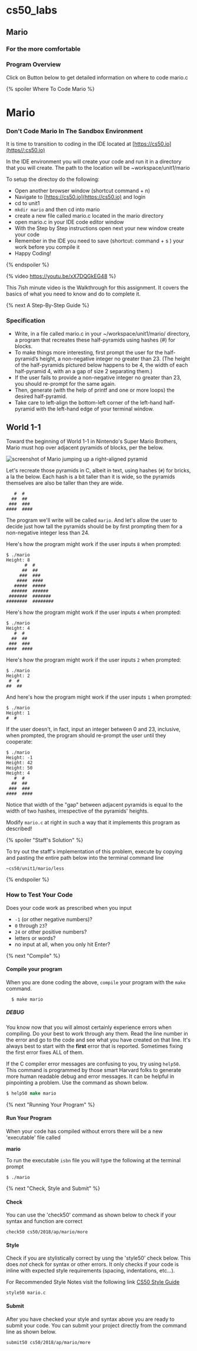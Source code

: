 # cs50_labs
## Mario
### For the more comfortable 

### Program Overview

Click on Button below to get detailed information on where to code mario.c

{% spoiler Where To Code Mario %}

# Mario 

### Don't Code Mario In The Sandbox Environment

It is time to transition to coding in the IDE located at [https://cs50.io](https//:cs50.io)

In the IDE environment you will create your code and run it in a directory that you will create.
The path to the location will be ~workspace/unit1/mario

To setup the directoy do the following:

  * Open another browser window (shortcut command + n)
  * Navigate to [https://cs50.io](https://cs50.io) and login
  * cd to unit1 
  * `mkdir mario` and then cd into mario
  * create a new file called mario.c located in the mario directory
  * open mario.c in your IDE code editor window
  * With the Step by Step instructions open next your new window create your code
  * Remember in the IDE you need to save (shortcut: command + s ) your work before you compile it
  * Happy Coding!

{% endspoiler %}

{% video https://youtu.be/xX7DQGkEG48 %}

This 7ish minute video is the Walkthrough for this assignment. 
It covers the basics of what you need to know and do to complete it. 

{% next A Step-By-Step Guide %}

### Specification

* Write, in a file called mario.c in your ~/workspace/unit1/mario/ directory, a program that recreates these half-pyramids using hashes (#) for blocks.
* To make things more interesting, first prompt the user for the half-pyramid’s height, a non-negative integer no greater than 23. (The height of the half-pyramids pictured below happens to be 4, the width of each half-pyramid 4, with an a gap of size 2 separating them.)
* If the user fails to provide a non-negative integer no greater than 23, you should re-prompt for the same again.
* Then, generate (with the help of printf and one or more loops) the desired half-pyramid.
* Take care to left-align the bottom-left corner of the left-hand half-pyramid with the left-hand edge of your terminal window.

## World 1-1

Toward the beginning of World 1-1 in Nintendo's Super Mario Brothers, Mario must hop over adjacent pyramids of blocks, per the below.

![screenshot of Mario jumping up a right-aligned pyramid](pyramids.png)

Let's recreate those pyramids in C, albeit in text, using hashes (`#`) for bricks, a la the below. Each hash is a bit taller than it is wide, so the pyramids themselves are also be taller than they are wide.

```
   #  #
  ##  ##
 ###  ###
####  ####
```

The program we'll write will be called `mario`. And let's allow the user to decide just how tall the pyramids should be by first prompting them for a non-negative integer less than 24. 

Here's how the program might work if the user inputs `8` when prompted:

```
$ ./mario
Height: 8
       #  #
      ##  ##
     ###  ###
    ####  ####
   #####  #####
  ######  ######
 #######  #######
########  ########

```

Here's how the program might work if the user inputs `4` when prompted:

```
$ ./mario
Height: 4
   #  #
  ##  ##
 ###  ###
####  ####
```

Here's how the program might work if the user inputs `2` when prompted:

```
$ ./mario
Height: 2
 #  #
##  ##
```

And here's how the program might work if the user inputs `1` when prompted:

```
$ ./mario
Height: 1
#  #
```

If the user doesn't, in fact, input an integer between 0 and 23, inclusive, when prompted, the program should re-prompt the user until they cooperate:

```
$ ./mario
Height: -1
Height: 42
Height: 50
Height: 4
   #  #
  ##  ##
 ###  ###
####  ####
```
Notice that width of the "gap" between adjacent pyramids is equal to the width of two hashes, irrespective of the pyramids' heights.

Modify `mario.c` at right in such a way that it implements this program as described!

{% spoiler "Staff's Solution" %}

To try out the staff's implementation of this problem, execute by copying and pasting the entire path below into the terminal command line

```
~cs50/unit1/mario/less
```

{% endspoiler %}

### How to Test Your Code

Does your code work as prescribed when you input

* `-1` (or other negative numbers)?
* `0` through `23`?
* `24` or other positive numbers?
* letters or words?
* no input at all, when you only hit Enter?

{% next "Compile" %}

#### Compile your program
When you are done coding the above,  `compile` your program with the `make` command.

```
  $ make mario
```

##### DEBUG

You know now that you will almost certainly experience errors when compiling. 
Do your best to work through any them. Read the line number in the error and go to the code and see what you have created on that line.   It's always best to start with the **first** error that is reported. Sometimes fixing the first error fixes ALL of them. 

If the C compiler error messages are confusing to you, try using `help50`. This command is programmed by those smart Harvard folks
to generate more human readable debug and error messages. It can be helpful in pinpointing a problem. Use the command as shown below.

```csh
$ help50 make mario
```

{% next "Running Your Program" %}

#### Run Your Program
When your code has compiled without errors there will be a new 'executable' file called

**mario**

To run the executable `isbn` file you will type the following at the terminal prompt
````
$ ./mario
````

{% next "Check, Style and Submit" %}

#### Check
You can use the 'check50' command as shown below to check if your syntax and function are correct

```
check50 cs50/2018/ap/mario/more
```

#### Style

Check if you are stylistically correct by usng the 'style50' check below. This does *not* check for
syntax or other errors. It only checks if your code is inline with expected style requirements (spacing, indentations, etc...).

For Recommended Style Notes visit the following link [CS50 Style Guide](https://cs50.readthedocs.io/style/c/)

```
style50 mario.c
```

#### Submit

After you have checked your style and syntax above you are ready to submit your code.
You can submit your project directly from the command line as shown below.

```
submit50 cs50/2018/ap/mario/more
```

